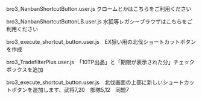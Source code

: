 bro3_NanbanShortcutButton.user.js    クロームとかはこちらをご利用ください

bro3_NanbanShortcutButtonLB.user.js  水狐等レガシーブラウザはこちらをご利用ください

bro3_execute_shortcut_button.user.js　EX狙い用の北伐ショートカットボタンを作成

bro3_TradefilterPlus.user.js　「10TP出品」と「期限が表示された分」チェックボックスを追加

bro3_execute_shortcut_button.user.js　北伐画面の上部に新しいショートカットボタンを追加します、武将7,20　部隊5,12　同盟7
